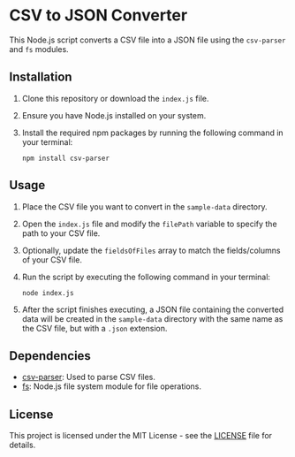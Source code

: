 # CSV to JSON Converter

This Node.js script converts a CSV file into a JSON file using the `csv-parser` and `fs` modules.

## Installation

1. Clone this repository or download the `index.js` file.
2. Ensure you have Node.js installed on your system.
3. Install the required npm packages by running the following command in your terminal:

    ```
    npm install csv-parser
    ```

## Usage

1. Place the CSV file you want to convert in the `sample-data` directory.
2. Open the `index.js` file and modify the `filePath` variable to specify the path to your CSV file.
3. Optionally, update the `fieldsOfFiles` array to match the fields/columns of your CSV file.
4. Run the script by executing the following command in your terminal:

    ```
    node index.js
    ```

5. After the script finishes executing, a JSON file containing the converted data will be created in the `sample-data` directory with the same name as the CSV file, but with a `.json` extension.

## Dependencies

- [csv-parser](https://www.npmjs.com/package/csv-parser): Used to parse CSV files.
- [fs](https://nodejs.org/api/fs.html): Node.js file system module for file operations.

## License

This project is licensed under the MIT License - see the [LICENSE](LICENSE) file for details.
